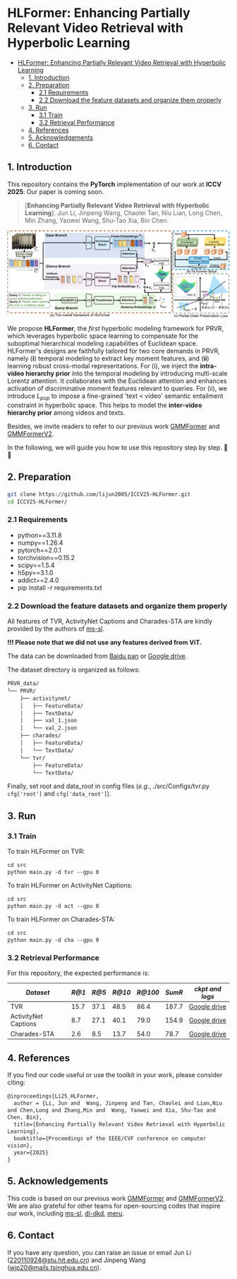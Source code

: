 # HLFormer: Enhancing Partially Relevant Video Retrieval with Hyperbolic Learning
- [HLFormer: Enhancing Partially Relevant Video Retrieval with Hyperbolic Learning](#hlformer-enhancing-partially-relevant-video-retrieval-with-hyperbolic-learning)
  - [1. Introduction](#1-introduction)
  - [2. Preparation](#2-preparation)
    - [2.1 Requirements](#21-requirements)
    - [2.2 Download the  feature datasets and organize them properly](#22-download-the--feature-datasets-and-organize-them-properly)
  - [3. Run](#3-run)
    - [3.1 Train](#31-train)
    - [3.2 Retrieval Performance](#32-retrieval-performance)
  - [4. References](#4-references)
  - [5. Acknowledgements](#5-acknowledgements)
  - [6. Contact](#6-contact)

## 1. Introduction
This repository contains the **PyTorch** implementation of our work at **ICCV 2025**:
Our paper is coming soon.
> [**Enhancing Partially Relevant Video Retrieval with Hyperbolic Learning**].  Jun Li, Jinpeng Wang, Chaolei Tan, Niu Lian, Long Chen, Min Zhang, Yaowei Wang, Shu-Tao Xia, Bin Chen.

![overview](figures/hlformer.png)

We propose **HLFormer**, the *first* hyperbolic modeling framework for PRVR, which leverages hyperbolic space learning to compensate for the suboptimal hierarchical modeling capabilities of Euclidean space. HLFormer's designs are faithfully tailored for two core demands in PRVR, namely (**i**) temporal modeling to extract key moment features, and  (**ii**) learning robust cross-modal representations. 
For (i), we inject the **intra-video hierarchy prior** into the temporal modeling by introducing multi-scale Lorentz attention. 
It collaborates with the Euclidean attention and enhances activation of discriminative moment features relevant to queries. 
For (ii), we introduce $L_{pop}$ to impose a fine-grained 'text < video' semantic entailment constraint in hyperbolic space. This helps to model the **inter-video hierarchy prior** among videos and texts. 

Besides, we invite readers to refer to our previous work [GMMFormer](https://github.com/huangmozhi9527/GMMFormer) and [GMMFormerV2](https://github.com/huangmozhi9527/GMMFormer_v2).

In the following, we will guide you how to use this repository step by step. 🤗🐶

## 2. Preparation

```bash
git clone https://github.com/lijun2005/ICCV25-HLFormer.git
cd ICCV25-HLFormer/
```

### 2.1 Requirements

- python==3.11.8
- numpy==1.26.4
- pytorch==2.0.1
- torchvision==0.15.2
- scipy==1.5.4
- h5py==3.1.0
- addict==2.4.0
- pip install -r requirements.txt

### 2.2 Download the  feature datasets and organize them properly
All features of TVR, ActivityNet Captions and Charades-STA are kindly provided by the authors of [ms-sl](https://github.com/HuiGuanLab/ms-sl).

**!!! Please note that we did not use any features derived from ViT.**

The data can be downloaded from [Baidu pan](https://pan.baidu.com/s/1UNu67hXCbA6ZRnFVPVyJOA?pwd=8bh4) or [Google drive](https://drive.google.com/drive/folders/11dRUeXmsWU25VMVmeuHc9nffzmZhPJEj?usp=sharing). 

The dataset directory is organized as follows:

```bash
PRVR_data/
└── PRVR/
    ├── activitynet/
    │   ├── FeatureData/
    │   ├── TextData/
    │   ├── val_1.json
    │   └── val_2.json
    ├── charades/
    │   ├── FeatureData/
    │   └── TextData/
    └── tvr/
        ├── FeatureData/
        └── TextData/
```
Finally, set root and data_root in config files (*e.g.*, ./src/Configs/tvr.py `cfg['root']` and `cfg['data_root']`).

## 3. Run
### 3.1 Train 
To train HLFormer on TVR:
```
cd src
python main.py -d tvr --gpu 0
```

To train HLFormer on ActivityNet Captions:
```
cd src
python main.py -d act --gpu 0
```

To train HLFormer on Charades-STA:
```
cd src
python main.py -d cha --gpu 0
```

### 3.2 Retrieval Performance

For this repository, the expected performance is:

| *Dataset* | *R@1* | *R@5* | *R@10* | *R@100* | *SumR* | *ckpt and logs* |
| ---- | ---- | ---- | ---- | ---- | ---- |---- |
| TVR | 15.7 | 37.1 | 48.5 | 86.4 | 187.7 |[Google drive](https://drive.google.com/file/d/1NIl0x90qbdGxn9rwqVqS8MRpIdzKdPr1/view?usp=sharing) |
| ActivityNet Captions | 8.7 | 27.1 | 40.1 | 79.0 | 154.9 |[Google drive](https://drive.google.com/file/d/1B3mxKkUxtfNEggiJSwExFCV0gEbuZSzf/view?usp=sharing) |
| Charades-STA | 2.6 | 8.5 | 13.7 | 54.0 | 78.7 |[Google drive](https://drive.google.com/file/d/1rwM7c63hGFWFENfWDOdnu-Pitzy9NOZJ/view?usp=sharing) |



## 4. References
If you find our code useful or use the toolkit in your work, please consider citing:
```
@inproceedings{Li25_HLFormer,
  author = {Li, Jun and  Wang, Jinpeng and Tan, Chaolei and Lian,Niu and Chen,Long and Zhang,Min and  Wang, Yaowei and Xia, Shu-Tao and Chen, Bin},
  title={Enhancing Partially Relevant Video Retrieval with Hyperbolic Learning},
  booktitle={Proceedings of the IEEE/CVF conference on computer vision},
  year={2025}
}
```
## 5. Acknowledgements
This code is based on our previous work [GMMFormer](https://github.com/huangmozhi9527/GMMFormer) and [GMMFormerV2](https://github.com/huangmozhi9527/GMMFormer_v2).
We are also grateful for other teams for open-sourcing codes that inspire our work, including 
[ms-sl](https://github.com/HuiGuanLab/ms-sl),
[dl-dkd](https://github.com/HuiGuanLab/DL-DKD), 
[meru](https://github.com/facebookresearch/meru).
## 6. Contact
If you have any question, you can raise an issue or email Jun Li (220110924@stu.hit.edu.cn) and Jinpeng Wang (wjp20@mails.tsinghua.edu.cn).



